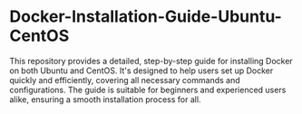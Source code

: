 # Docker-Installation-Guide-Ubuntu-CentOS
This repository provides a detailed, step-by-step guide for installing Docker on both Ubuntu and CentOS. It's designed to help users set up Docker quickly and efficiently, covering all necessary commands and configurations. The guide is suitable for beginners and experienced users alike, ensuring a smooth installation process for all.
